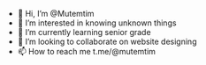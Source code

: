 - 👋 Hi, I’m @Mutemtim
- 👀 I’m interested in knowing unknown things
- 🌱 I’m currently learning senior grade
- 💞️ I’m looking to collaborate on website designing
- 📫 How to reach me t.me/@mutemtim

<!---
Mutemtim/Mutemtim is a ✨ special ✨ repository because its `README.md` (this file) appears on your GitHub profile.
You can click the Preview link to take a look at your changes.
--->
